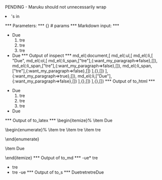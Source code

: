 PENDING - Maruku should not unnecessarily wrap <li>'s in <p>
*** Parameters: ***
{} # params 
*** Markdown input: ***
- Due
  1. tre
  1. tre
  1. tre
- Due
*** Output of inspect ***
md_el(:document,[
	md_el(:ul,[
		md_el(:li,[
			"Due",
			md_el(:ol,[
				md_el(:li_span,["tre"],{:want_my_paragraph=>false},[]),
				md_el(:li_span,["tre"],{:want_my_paragraph=>false},[]),
				md_el(:li_span,["tre"],{:want_my_paragraph=>false},[])
			],{},[])
		],{:want_my_paragraph=>true},[]),
		md_el(:li,["Due"],{:want_my_paragraph=>false},[])
	],{},[])
],{},[])
*** Output of to_html ***
<ul>
<li>Due
<ol>
<li>tre</li>
<li>tre</li>
<li>tre</li>
</ol></li>
<li>Due</li>
</ul>

*** Output of to_latex ***
\begin{itemize}%
\item Due

\begin{enumerate}%
\item tre
\item tre
\item tre

\end{enumerate}

\item Due



\end{itemize}
*** Output of to_md ***
-ue* tre
* tre
* tre
-ue
*** Output of to_s ***
DuetretretreDue
